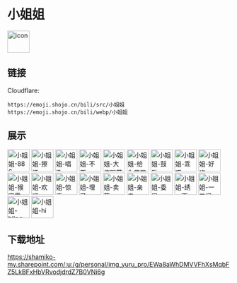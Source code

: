 # 小姐姐
<img src="https://emoji.shojo.cn/bili/src/小姐姐/icon.png" width="50" height="50" alt="icon">

## 链接
Cloudflare:
```
https://emoji.shojo.cn/bili/src/小姐姐
https://emoji.shojo.cn/bili/webp/小姐姐
```
## 展示
<img src="https://emoji.shojo.cn/bili/src/小姐姐/小姐姐-886.png" width="50" height="50" alt="小姐姐-886">
<img src="https://emoji.shojo.cn/bili/src/小姐姐/小姐姐-擦汗.png" width="50" height="50" alt="小姐姐-擦汗">
<img src="https://emoji.shojo.cn/bili/src/小姐姐/小姐姐-唱歌.png" width="50" height="50" alt="小姐姐-唱歌">
<img src="https://emoji.shojo.cn/bili/src/小姐姐/小姐姐-不要.png" width="50" height="50" alt="小姐姐-不要">
<img src="https://emoji.shojo.cn/bili/src/小姐姐/小姐姐-大佬喝茶.png" width="50" height="50" alt="小姐姐-大佬喝茶">
<img src="https://emoji.shojo.cn/bili/src/小姐姐/小姐姐-给你花花.png" width="50" height="50" alt="小姐姐-给你花花">
<img src="https://emoji.shojo.cn/bili/src/小姐姐/小姐姐-鼓励.png" width="50" height="50" alt="小姐姐-鼓励">
<img src="https://emoji.shojo.cn/bili/src/小姐姐/小姐姐-乖巧.png" width="50" height="50" alt="小姐姐-乖巧">
<img src="https://emoji.shojo.cn/bili/src/小姐姐/小姐姐-好吃.png" width="50" height="50" alt="小姐姐-好吃">
<img src="https://emoji.shojo.cn/bili/src/小姐姐/小姐姐-猴赛雷.png" width="50" height="50" alt="小姐姐-猴赛雷">
<img src="https://emoji.shojo.cn/bili/src/小姐姐/小姐姐-欢迎.png" width="50" height="50" alt="小姐姐-欢迎">
<img src="https://emoji.shojo.cn/bili/src/小姐姐/小姐姐-惊喜.png" width="50" height="50" alt="小姐姐-惊喜">
<img src="https://emoji.shojo.cn/bili/src/小姐姐/小姐姐-埋了.png" width="50" height="50" alt="小姐姐-埋了">
<img src="https://emoji.shojo.cn/bili/src/小姐姐/小姐姐-卖萌.png" width="50" height="50" alt="小姐姐-卖萌">
<img src="https://emoji.shojo.cn/bili/src/小姐姐/小姐姐-亲亲.png" width="50" height="50" alt="小姐姐-亲亲">
<img src="https://emoji.shojo.cn/bili/src/小姐姐/小姐姐-委屈.png" width="50" height="50" alt="小姐姐-委屈">
<img src="https://emoji.shojo.cn/bili/src/小姐姐/小姐姐-绣一下.png" width="50" height="50" alt="小姐姐-绣一下">
<img src="https://emoji.shojo.cn/bili/src/小姐姐/小姐姐-一口闷.png" width="50" height="50" alt="小姐姐-一口闷">
<img src="https://emoji.shojo.cn/bili/src/小姐姐/小姐姐-bling.png" width="50" height="50" alt="小姐姐-bling">
<img src="https://emoji.shojo.cn/bili/src/小姐姐/小姐姐-hi.png" width="50" height="50" alt="小姐姐-hi">

## 下载地址

https://shamiko-my.sharepoint.com/:u:/g/personal/img_yuru_pro/EWa8aWhDMVVFhXsMqbFZ5LkBFxHbVRvodjdrdZ7B0VNi6g